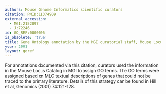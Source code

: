 ```yaml
--- 
authors: Mouse Genome Informatics scientific curators
citation: PMID:11374909
external_accession: 
  - MGI:2152097
  - J:72246
id: GO_REF:0000006
is_obsolete: 'true'
title: Gene Ontology annotation by the MGI curatorial staff, Mouse Locus Catalog
year: 2001
layout: goref
---
```


For annotations documented via this citation, curators used the information in the Mouse Locus Catalog in MGI to assign GO terms. The GO terms were assigned based on MLC textual descriptions of genes that could not be traced to the primary literature. Details of this strategy can be found in Hill et al, Genomics (2001) 74:121-128.
